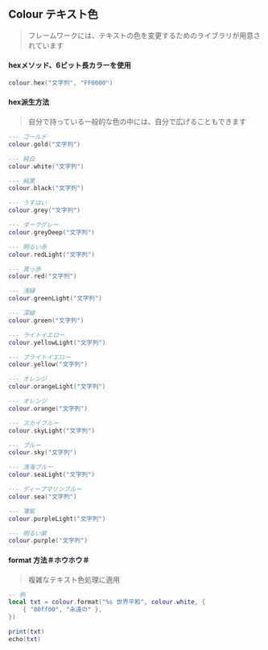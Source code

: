 ## Colour テキスト色

> フレームワークには、テキストの色を変更するためのライブラリが用意されています

#### hexメソッド、6ビット長カラーを使用

```lua
colour.hex("文字列", "FF0000")
```

#### hex派生方法

> 自分で持っている一般的な色の中には、自分で広げることもできます

```lua
--- ゴールド
colour.gold("文字列")

--- 純白
colour.white("文字列")

--- 純黒
colour.black("文字列")

--- うすはい
colour.grey("文字列")

--- ダークグレー
colour.greyDeep("文字列")

--- 明るい赤
colour.redLight("文字列")

--- 真っ赤
colour.red("文字列")

--- 浅緑
colour.greenLight("文字列")

--- 深緑
colour.green("文字列")

--- ライトイエロー
colour.yellowLight("文字列")

--- ブライトイエロー
colour.yellow("文字列")

--- オレンジ
colour.orangeLight("文字列")

--- オレンジ
colour.orange("文字列")

--- スカイブルー
colour.skyLight("文字列")

--- ブルー
colour.sky("文字列")

--- 浅海ブルー
colour.seaLight("文字列")

--- ディープマリンブルー
colour.sea("文字列")

--- 薄紫
colour.purpleLight("文字列")

--- 明るい紫
colour.purple("文字列")
```

#### format 方法＃ホウホウ＃

> 複雑なテキスト色処理に適用

```lua
-- 例
local txt = colour.format("%s 世界平和", colour.white, {
    { "80ff00", "永遠の" },
})

print(txt)
echo(txt)
```
